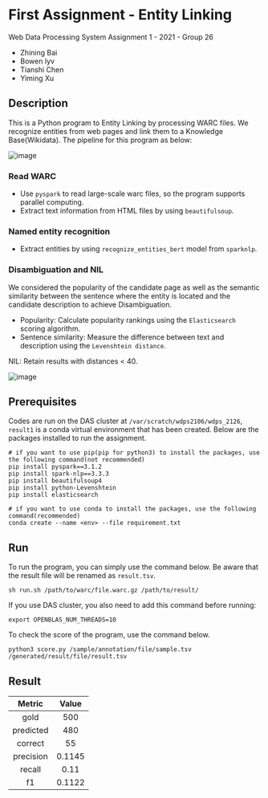 # First Assignment - Entity Linking

Web Data Processing System Assignment 1 - 2021 - Group 26
- Zhining Bai
- Bowen lyv
- Tianshi Chen
- Yiming Xu

## Description

This is a Python program to Entity Linking  by processing WARC files. We recognize entities from web pages and link them to a Knowledge Base(Wikidata). The pipeline for this program as below:

![image](https://github.com/straightedge77/wdps_2126/blob/main/imgs/img1.jpg)

### Read WARC
- Use `pyspark` to read large-scale warc files, so the program supports parallel computing.
- Extract text information from HTML files by using `beautifulsoup`.

### Named entity recognition
- Extract entities by using `recognize_entities_bert` model from `sparknlp`.

### Disambiguation and NIL
We considered the popularity of the candidate page as well as the semantic similarity between the sentence where the entity is located and the candidate description to achieve Disambiguation.
- Popularity: Calculate popularity rankings using the `Elasticsearch` scoring algorithm.
- Sentence similarity: Measure the difference between text and description using the `Levenshtein distance`.

NIL: Retain results with distances < 40.

![image](https://github.com/straightedge77/wdps_2126/blob/main/imgs/wdps%20-%202.jpg)

## Prerequisites

Codes are run on the DAS cluster at `/var/scratch/wdps2106/wdps_2126`, `result1` is a conda virtual environment that has been created. Below are the packages installed to run the assignment.

 ```
# if you want to use pip(pip for python3) to install the packages, use the following command(not recommended)
pip install pyspark==3.1.2
pip install spark-nlp==3.3.3
pip install beautifulsoup4
pip install python-Levenshtein
pip install elasticsearch

# if you want to use conda to install the packages, use the following command(recommended)
 conda create --name <env> --file requirement.txt
 ```

## Run

To run the program, you can simply use the command below. Be aware that the result file will be renamed as `result.tsv`.

```
sh run.sh /path/to/warc/file.warc.gz /path/to/result/
```

If you use DAS cluster, you also need to add this command before running:
```
export OPENBLAS_NUM_THREADS=10
```

To check the score of the program, use the command below.

```
python3 score.py /sample/annotation/file/sample.tsv /generated/result/file/result.tsv
```

## Result

|  Metric   | Value  |
|  :----:  | :----:  |
|  gold | 500 |
| predicted  | 480 |
| correct  | 55 |
| precision  | 0.1145 |
| recall  | 0.11 |
| f1  | 0.1122 |
